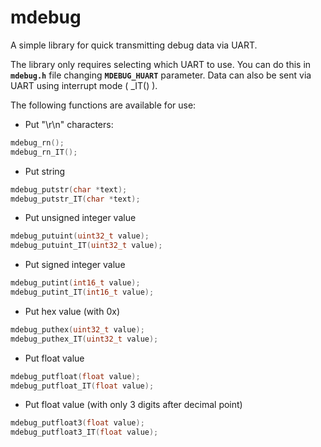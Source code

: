 # mdebug

A simple library for quick transmitting debug data via UART.

The library only requires selecting which UART to use.
You can do this in **`mdebug.h`** file changing **`MDEBUG_HUART`** parameter.
Data can also be sent via UART using interrupt mode ( _IT() ).

The following functions are available for use:

- Put "\r\n" characters:
```c
mdebug_rn();
mdebug_rn_IT();
```

- Put string
```c
mdebug_putstr(char *text);
mdebug_putstr_IT(char *text);
```

- Put unsigned integer value
```c
mdebug_putuint(uint32_t value);
mdebug_putuint_IT(uint32_t value);
```

- Put signed integer value
```c
mdebug_putint(int16_t value);
mdebug_putint_IT(int16_t value);
```

- Put hex value (with 0x)
```c
mdebug_puthex(uint32_t value);
mdebug_puthex_IT(uint32_t value);
```

- Put float value
```c
mdebug_putfloat(float value);
mdebug_putfloat_IT(float value);
```

- Put float value (with only 3 digits after decimal point)
```c
mdebug_putfloat3(float value);
mdebug_putfloat3_IT(float value);
```
